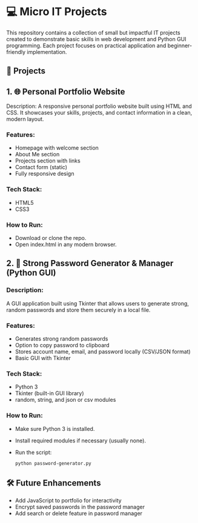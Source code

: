 # 💻 Micro IT Projects 

This repository contains a collection of small but impactful IT projects created to demonstrate basic skills in web development and Python GUI programming. Each project focuses on practical application and beginner-friendly implementation.

## 📁 Projects
## 1. 🌐 Personal Portfolio Website
Description:
A responsive personal portfolio website built using HTML and CSS. It showcases your skills, projects, and contact information in a clean, modern layout.

### Features:

- Homepage with welcome section
- About Me section
- Projects section with links
- Contact form (static)
- Fully responsive design

### Tech Stack:

- HTML5
- CSS3

### How to Run:

- Download or clone the repo.
- Open index.html in any modern browser.  
##
## 2. 🔐 Strong Password Generator & Manager (Python GUI)

### Description:
A GUI application built using Tkinter that allows users to generate strong, random passwords and store them securely in a local file.

### Features:

- Generates strong random passwords
- Option to copy password to clipboard
- Stores account name, email, and password locally (CSV/JSON format)
- Basic GUI with Tkinter

### Tech Stack:

- Python 3
- Tkinter (built-in GUI library)
- random, string, and json or csv modules

### How to Run:

- Make sure Python 3 is installed.
- Install required modules if necessary (usually none).
- Run the script:

   ```bash
   python password-generator.py

## 🛠 Future Enhancements
- Add JavaScript to portfolio for interactivity
- Encrypt saved passwords in the password manager
- Add search or delete feature in password manager

